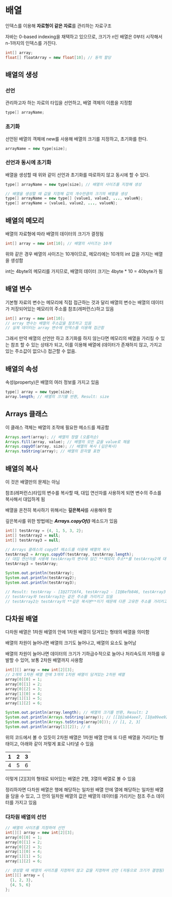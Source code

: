 # 배열

인덱스를 이용해 **자료형이 같은 자료**를 관리하는 자료구조

자바는 0-based indexing을 채택하고 있으므로, 크기가 n인 배열은 0부터 시작해서 n-1까지의 인덱스를 가진다.

```Java
int[] array;
float[] floatArray = new float[10]; // 동적 할당
```

## 배열의 생성

### 선언

관리하고자 하는 자료의 타입을 선언하고, 배열 객체의 이름을 지정함

```Java
type[] arrayName;
```

### 초기화

선언된 배열의 객체에 new를 사용해 배열의 크기를 지정하고, 초기화를 한다.

```Java
arrayName = new type[size];
```

### 선언과 동시에 초기화

배열을 생성할 때 위와 같이 선언과 초기화를 따로하지 않고 동시에 할 수 있다.

```Java
type[] arrayName = new type[size]; // 배열의 사이즈를 지정해 생성

// 배열을 생성할 때 값을 지정해 값의 개수만큼의 크기의 배열을 생성
type[] arrayName = new type[] {value1, value2, ..., valueN};
type[] arrayName = {value1, value2, ..., valueN}; 
```

## 배열의 메모리

배열의 자료형에 따라 배열의 데이터의 크기가 결정됨

```Java
int[] array = new int[10]; // 배열의 사이즈는 10개
```

위와 같은 경우 배열의 사이즈는 10개이므로, 메모리에는 10개의 int 값을 가지는 배열을 생성함

int는 4byte의 메모리를 가지므로, 배열의 데이터 크기는 4byte * 10 = 40byte가 됨

## 배열 변수

기본형 자료의 변수는 메모리에 직접 접근하는 것과 달리 배열의 변수는 배열의 데이터가 저장되어있는 메모리의 주소를 참조(레퍼런스)하고 있음

```Java
int[] array = new int[10];
// array 변수는 배열의 주소값을 참조하고 있음
// 실제 데이터는 array 변수에 인덱스를 이용해 접근함
```

그래서 만약 배열의 선언만 하고 초기화를 하지 않는다면 메모리의 배열을 가리킬 수 있는 참조 할 수 있는 상태가 되고, 이를 이용해 배열에 (데이터가 존재하지 않고, 가지고 있는 주소값이 없으니) 접근할 수 없음.

## 배열의 속성

속성(property)은 배열의 여러 정보를 가지고 있음

```Java
type[] array = new type[size];
array.length; // 배열의 크기를 반환, Result: size
```

## Arrays 클래스

이 클래스 객체는 배열의 조작에 필요한 메소드를 제공함

```Java
Arrays.sort(array); // 배열의 정렬 (오름차순)
Arrays.fill(array, value); // 배열의 모든 값을 value로 채움
Arrays.copyOf(array, size); // 배열의 복사 (깊은복사)
Arrays.toString(array); // 배열의 문자열 표현
```

## 배열의 복사

이 것은 배열만의 문제는 아님

참조(레퍼런스)타입의 변수를 복사할 때, 대입 연산자를 사용하게 되면 변수의 주소를 복사해서 대입하게 됨

배열을 온전히 복사하기 위해서는 **깊은복사**를 사용해야 함

깊은복사를 위한 방법에는 ***Arrays.copyOf()*** 메소드가 있음

```Java
int[] testArray = {4, 1, 5, 3, 2};
int[] testArray2 = null;
int[] testArray3 = null;

// Arrays 클래스의 copyOf 메소드를 이용해 배열의 복사
testArray2 = Arrays.copyOf(testArray, testArray.length);
// 대입 연산자를 사용해 testArray의 변수에 담긴 **메모리 주소**를 testArray2에 대입
testArray3 = testArray;

System.out.println(testArray);
System.out.println(testArray2);
System.out.println(testArray3);

// Result: testArray - [I@27716f4, testArray2 - [I@8efb846, testArray3 - [I@27716f4
// testArray와 testArray3는 같은 주소를 가리키고 있음
// testArray2는 testArray의 **깊은 복사본**이기 때문에 다른 고유한 주소를 가리키고 있음
```

## 다차원 배열

다차원 배열은 1차원 배열의 안에 1차원 배열이 담겨있는 형태의 배열을 의미함

배열의 차원이 늘어나면 배열의 크기도 늘어나고, 배열의 요소도 늘어남

배열의 차원이 늘어나면 데이터의 크기가 기하급수적으로 늘어나 처리속도의 저하를 유발할 수 있어, 보통 2차원 배열까지 사용함

```Java
int[][] array = new int[2][3];
// 2개의 1차원 배열 안에 3개의 1차원 배열이 담겨있는 2차원 배열
array[0][0] = 1;
array[0][1] = 2;
array[0][2] = 3;
array[1][0] = 4;
array[1][1] = 5;
array[1][2] = 6;

System.out.println(array.length); // 배열의 크기를 반환, Result: 2
System.out.println(Arrays.toString(array)); // [[I@2a84aee7, [I@a09ee92]
System.out.println(Arrays.toString(array[0])); // [1, 2, 3]
System.out.println(array[1][2]); // 6
```

위의 코드에서 볼 수 있듯이 2차원 배열은 1차원 배열 안에 또 다른 배열을 가리키는 형태이고, 아래와 같이 저렇게 표로 나타낼 수 있음

| 1 | 2 | 3 |
|---|---|---|
| 4 | 5 | 6 |

이렇게 [2][3]의 형태로 되어있는 배열은 2행, 3열의 배열로 볼 수 있음

정리하자면 다차원 배열은 행에 해당하는 일차원 배열 안에 열에 해당하는 일차원 배열을 담을 수 있고, 그 안의 일차원 배열의 값은 배열의 데이터를 가리키는 참조 주소 데이터를 가지고 있음

### 다차원 배열의 선언

```Java
// 배열의 사이즈를 지정하여 선언
int[][] array = new int[2][3];
array[0][0] = 1;
array[0][1] = 2;
array[0][2] = 3;
array[1][0] = 4;
array[1][1] = 5;
array[1][2] = 6;
```

```Java
// 생성할 때 배열의 사이즈를 지정하지 않고 값을 지정하여 선언 (자동으로 크기가 결정됨)
int[][] array = {
  {1, 2, 3},
  {4, 5, 6}
};
```
